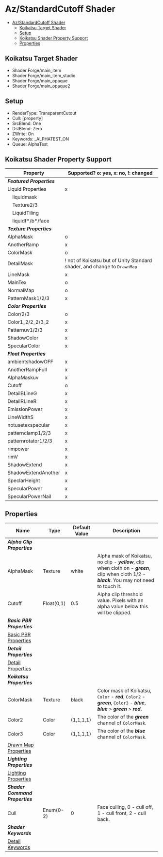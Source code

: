 # Az/StandardCutoff Shader

- [Az/StandardCutoff Shader](#azstandardcutoff-shader)
  - [Koikatsu Target Shader](#koikatsu-target-shader)
  - [Setup](#setup)
  - [Koikatsu Shader Property Support](#koikatsu-shader-property-support)
  - [Properties](#properties)

## Koikatsu Target Shader
- Shader Forge/main_item
- Shader Forge/main_item_studio
- Shader Forge/main_opaque
- Shader Forge/main_opaque2

## Setup
- RenderType: TransparentCutout
- Cull: [property]
- SrcBlend: One
- DstBlend: Zero
- ZWrite: On
- Keywords: _ALPHATEST_ON
- Queue: AlphaTest

## Koikatsu Shader Property Support
| Property                  | Supported? o: yes, x: no, !: changed                                     |
| ------------------------- | ------------------------------------------------------------------------ |
| ***Featured Properties*** |                                                                          |
| Liquid Properties         | x                                                                        |
| &#x3000;liquidmask        |                                                                          |
| &#x3000;Texture2/3        |                                                                          |
| &#x3000;LiquidTiling      |                                                                          |
| &#x3000;liquidf*/b*/face  |                                                                          |
| ***Texture Properties***  |                                                                          |
| AlphaMask                 | o                                                                        |
| AnotherRamp               | x                                                                        |
| ColorMask                 | o                                                                        |
| DetailMask                | ! not of Koikatsu but of Unity Standard shader, and change to `DrawnMap` |
| LineMask                  | x                                                                        |
| MainTex                   | o                                                                        |
| NormalMap                 | o                                                                        |
| PatternMask1/2/3          | x                                                                        |
| ***Color Properties***    |                                                                          |
| Color/2/3                 | o                                                                        |
| Color1_2/2_2/3_2          | x                                                                        |
| Patternuv1/2/3            | x                                                                        |
| ShadowColor               | x                                                                        |
| SpecularColor             | x                                                                        |
| ***Float Properties***    |                                                                          |
| ambientshadowOFF          | x                                                                        |
| AnotherRampFull           | x                                                                        |
| AlphaMaskuv               | x                                                                        |
| Cutoff                    | o                                                                        |
| DetailBLineG              | x                                                                        |
| DetailRLineR              | x                                                                        |
| EmissionPower             | x                                                                        |
| LineWidthS                | x                                                                        |
| notusetexspecular         | x                                                                        |
| patternclamp1/2/3         | x                                                                        |
| patternrotator1/2/3       | x                                                                        |
| rimpower                  | x                                                                        |
| rimV                      | x                                                                        |
| ShadowExtend              | x                                                                        |
| ShadowExtendAnother       | x                                                                        |
| SpeclarHeight             | x                                                                        |
| SpecularPower             | x                                                                        |
| SpecularPowerNail         | x                                                                        |

## Properties
| Name                                            | Type       | Default Value | Description                                                                                                                                        |
| ----------------------------------------------- | ---------- | ------------- | -------------------------------------------------------------------------------------------------------------------------------------------------- |
| ***Alpha Clip Properties***                     |            |               |                                                                                                                                                    |
| AlphaMask                                       | Texture    | white         | Alpha mask of Koikatsu, no clip - ***yellow***, clip when cloth on - ***green***, clip when cloth 1/2 - ***black***. You may not need to touch it. |
| Cutoff                                          | Float(0,1) | 0.5           | Alpha clip threshold value. Pixels with an alpha value below this will be clipped.                                                                 |
| ***Basic PBR Properties***                      |            |               |                                                                                                                                                    |
| [Basic PBR Properties](basic_pbr_properties.md) |            |               |                                                                                                                                                    |
| ***Detail Properties***                         |            |               |                                                                                                                                                    |
| [Detail Properties](detail_properties.md)       |            |               |                                                                                                                                                    |
| ***Koikatsu Properties***                       |            |               |                                                                                                                                                    |
| ColorMask                                       | Texture    | black         | Color mask of Koikatsu, `Color` - ***red***, `Color2` - ***green***, `Color3` - ***blue***, ***blue*** > ***green*** > ***red***.                  |
| Color2                                          | Color      | (1,1,1,1)     | The color of the ***green*** channel of `ColorMask`.                                                                                               |
| Color3                                          | Color      | (1,1,1,1)     | The color of the ***blue*** channel of `ColorMask`.                                                                                                |
| [Drawn Map Properties](drawn_map_properties.md) |            |               |                                                                                                                                                    |
| ***Lighting Properties***                       |            |               |                                                                                                                                                    |
| [Lighting Properties](lighting_properties.md)   |            |               |                                                                                                                                                    |
| ***Shader Command Properties***                 |            |               |                                                                                                                                                    |
| Cull                                            | Enum(0-2)  | 0             | Face culling, 0 - cull off, 1 - cull front, 2 - cull back.                                                                                         |
| ***Shader Keywords***                           |            |               |                                                                                                                                                    |
| [Detail Keywords](detail_keywords.md)           |            |               |                                                                                                                                                    |

